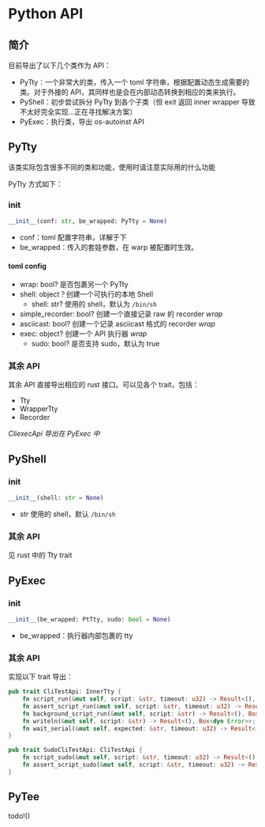 # Python API

## 简介

目前导出了以下几个类作为 API：

- PyTty：一个非常大的类，传入一个 toml 字符串，根据配置动态生成需要的类。对于外接的 API，其同样也是会在内部动态转换到相应的类来执行。
- PyShell：初步尝试拆分 PyTty 到各个子类（但 exit 返回 inner wrapper 导致不太好完全实现…正在寻找解决方案）
- PyExec：执行类，导出 os-autoinst API

## PyTty

该类实际包含很多不同的类和功能，使用时请注意实际用的什么功能

PyTty 方式如下：

### __init__

```python
__init__(conf: str, be_wrapped: PyTty = None)
```

- conf：toml 配置字符串，详解于下
- be_wrapped：传入的套娃参数，在 warp 被配置时生效。

#### toml config

- wrap: bool? 是否包裹另一个 PyTty
- shell: object？创建一个可执行的本地 Shell
    - shell: str? 使用的 shell，默认为 `/bin/sh`
- simple_recorder: bool? 创建一个直接记录 raw 的 recorder *wrap*
- asciicast: bool? 创建一个记录 asciicast 格式的 recorder *wrap*
- exec: object? 创建一个 API 执行器 *wrap*
    - sudo: bool? 是否支持 sudo，默认为 true 

### 其余 API

其余 API 直接导出相应的 rust 接口。可以见各个 trait，包括：
- Tty
- WrapperTty
- Recorder

*CliexecApi 导出在 PyExec 中*

## PyShell

### __init__

```python
__init__(shell: str = None)
```

- str 使用的 shell，默认 `/bin/sh`

### 其余 API

见 rust 中的 Tty trait

## PyExec

### __init__

```python
__init__(be_wrapped: PtTty, sudo: bool = None)
```

- be_wrapped：执行器内部包裹的 tty

### 其余 API

实现以下 trait 导出：
```rust
pub trait CliTestApi: InnerTty {
    fn script_run(&mut self, script: &str, timeout: u32) -> Result<(), Box<dyn Error>>;
    fn assert_script_run(&mut self, script: &str, timeout: u32) -> Result<(), Box<dyn Error>>;
    fn background_script_run(&mut self, script: &str) -> Result<(), Box<dyn Error>>;
    fn writeln(&mut self, script: &str) -> Result<(), Box<dyn Error>>;
    fn wait_serial(&mut self, expected: &str, timeout: u32) -> Result<(), Box<dyn Error>>;
}

pub trait SudoCliTestApi: CliTestApi {
    fn script_sudo(&mut self, script: &str, timeout: u32) -> Result<(), Box<dyn Error>>;
    fn assert_script_sudo(&mut self, script: &str, timeout: u32) -> Result<(), Box<dyn Error>>;
}
```

## PyTee

todo!()
